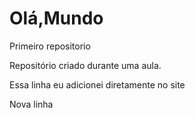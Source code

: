 # Olá,Mundo
 Primeiro repositorio 

Repositório criado durante uma aula.

Essa linha eu adicionei diretamente no site

Nova linha
